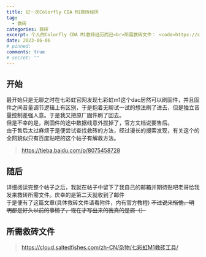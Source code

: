 ```yaml
---
title: 记一次Colorfly CDA M1救砖经历
tag:
  - 救砖
categories: 救砖
excerpt: 个人的Colorfly CDA M1救砖经历而已<br>所需救砖文件： <code>https://cloud.saltedfishes.com/zh-CN/杂物/七彩虹M1救砖工具/</code>
date: 2023-06-06
# pinned:
comments: true
# secret: ""
---
```


## 开始

最开始只是无聊之时在七彩虹官网发现七彩虹m1这个dac居然可以刷固件，并且固件之间音量调节逻辑上有区别，于是抱着无聊试一试的想法刷了进去，但是独立音量控制差强人意。于是我又把原厂固件刷了回去。<br>
但是不幸的是，刷固件的途中数据线意外拔掉了，官方文档说要售后。<br>
由于售后太过麻烦于是便尝试查找救砖的方法，经过漫长的搜索发现，有关这个的全网貌似只有百度贴吧的这个帖子有解救方法。

> https://tieba.baidu.com/p/8075458728

## 随后

详细阅读完整个帖子之后，我就在帖子中留下了我自己的邮箱并期待贴吧老哥给我发来救砖所需文件。庆幸的是第二天就收到了邮件<br>
于是便有了这篇文章(具体救砖文件请看附件，内有官方教程)
~~不过说来惭愧，明明都是好久以前的事情了，现在才写出来的我真的是屑（）~~

## 所需救砖文件

> https://cloud.saltedfishes.com/zh-CN/杂物/七彩虹M1救砖工具/
